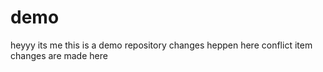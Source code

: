 # demo

heyyy its me
this is a demo repository
changes heppen here
conflict item
changes are made here
